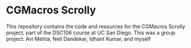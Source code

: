 # CGMacros Scrolly

This repository contains the code and resources for the CGMacros Scrolly project, part of the DSC106 course at UC San Diego.
This was a group project: Avi Mehta, Neil Dandekar, Idhant Kumar, and myself


